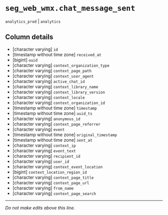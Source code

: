 # `seg_web_wmx.chat_message_sent`
`analytics_prod` | `analytics`

## Column details
* [character varying] `id`
* [timestamp without time zone] `received_at`
* [bigint]    `uuid`
* [character varying] `context_organization_type`
* [character varying] `context_page_path`
* [character varying] `context_user_agent`
* [character varying] `active_chat_id`
* [character varying] `context_library_name`
* [character varying] `context_library_version`
* [character varying] `context_locale`
* [character varying] `context_organization_id`
* [timestamp without time zone] `timestamp`
* [timestamp without time zone] `uuid_ts`
* [character varying] `anonymous_id`
* [character varying] `context_page_referrer`
* [character varying] `event`
* [timestamp without time zone] `original_timestamp`
* [timestamp without time zone] `sent_at`
* [character varying] `context_ip`
* [character varying] `event_text`
* [character varying] `recipient_id`
* [character varying] `user_id`
* [character varying] `context_event_location`
* [bigint]    `context_location_region_id`
* [character varying] `context_page_title`
* [character varying] `context_page_url`
* [character varying] `from_name`
* [character varying] `context_page_search`

-------------------------------------------------------------------------------
*Do not make edits above this line.*
